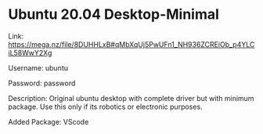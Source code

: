 # Ubuntu 20.04 Desktop-Minimal
Link: https://mega.nz/file/8DUHHLxB#qMbXqUj5PwUFn1_NH936ZCREiOb_p4YLCiL58WwY2Xg

Username: ubuntu

Password: password

Description: Original ubuntu desktop with complete driver but with minimum package. Use this only if its robotics or electronic purposes.

Added Package: VScode
